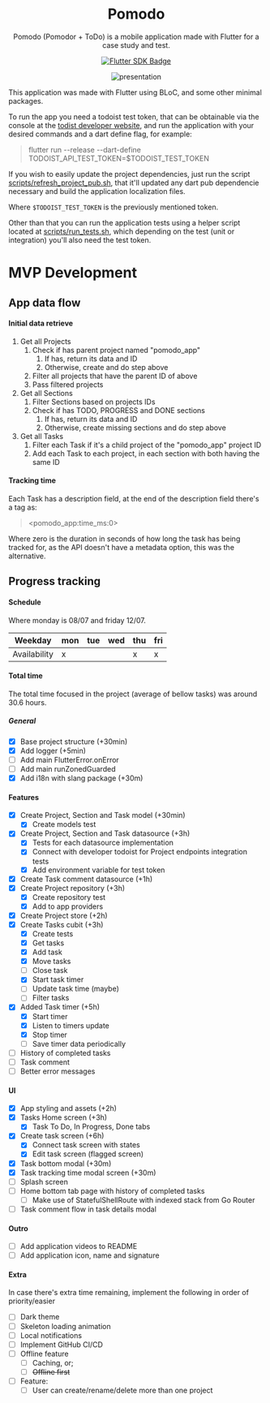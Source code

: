 <h1 align="center">Pomodo</h1>

<div align="center">

Pomodo (Pomodor + ToDo) is a mobile application made with Flutter for a case study and test.

[![Flutter SDK Badge](https://img.shields.io/badge/SDK-Flutter-blue)](https://flutter.dev/docs)

![presentation](https://github.com/user-attachments/assets/6ee40da6-7af5-468a-a539-c7c751b00086)

</div>

This application was made with Flutter using BLoC, and some other minimal packages.

To run the app you need a todoist test token, that can be obtainable via the console at the [todist developer website](https://developer.todoist.com/), and run the application with your desired commands and a dart define flag, for example:

> flutter run --release --dart-define TODOIST_API_TEST_TOKEN=$TODOIST_TEST_TOKEN

If you wish to easily update the project dependencies, just run the script [scripts/refresh_project_pub.sh](./scripts/refresh_project_pub.sh), that it'll updated any dart pub dependencie necessary and build the application localization files.

Where `$TODOIST_TEST_TOKEN` is the previously mentioned token.

Other than that you can run the application tests using a helper script located at [scripts/run_tests.sh](./scripts/run_tests.sh), which depending on the test (unit or integration) you'll also need the test token.

# MVP Development

## App data flow

#### Initial data retrieve

1. Get all Projects
   1. Check if has parent project named "pomodo_app"
      1. If has, return its data and ID
      2. Otherwise, create and do step above
   2. Filter all projects that have the parent ID of above
   3. Pass filtered projects
2. Get all Sections
   1. Filter Sections based on projects IDs
   2. Check if has TODO, PROGRESS and DONE sections
      1. If has, return its data and ID
      2. Otherwise, create missing sections and do step above
3. Get all Tasks
   1. Filter each Task if it's a child project of the "pomodo_app" project ID
   2. Add each Task to each project, in each section with both having the same ID

#### Tracking time

Each Task has a description field, at the end of the description field there's a tag as:

> <pomodo_app:time_ms:0>

Where zero is the duration in seconds of how long the task has being tracked for, as the API doesn't have a metadata option, this was the alternative.

## Progress tracking

#### Schedule

Where monday is 08/07 and friday 12/07.

| Weekday      | mon | tue | wed | thu | fri |
| ------------ | --- | --- | --- | --- | --- |
| Availability | x   |     |     | x   | x   |

#### Total time

The total time focused in the project (average of bellow tasks) was around 30.6 hours.

##### General

- [x] Base project structure (+30min)
- [x] Add logger (+5min)
- [ ] Add main FlutterError.onError
- [ ] Add main runZonedGuarded
- [x] Add i18n with slang package (+30m)

#### Features

- [x] Create Project, Section and Task model (+30min)
  - [x] Create models test
- [x] Create Project, Section and Task datasource (+3h)
  - [x] Tests for each datasource implementation
  - [x] Connect with developer todoist for Project endpoints integration tests
  - [x] Add environment variable for test token
- [x] Create Task comment datasource (+1h)
- [x] Create Project repository (+3h)
  - [x] Create repository test
  - [x] Add to app providers
- [x] Create Project store (+2h)
- [x] Create Tasks cubit (+3h)
  - [x] Create tests
  - [x] Get tasks
  - [x] Add task
  - [x] Move tasks
  - [ ] Close task
  - [x] Start task timer
  - [ ] Update task time (maybe)
  - [ ] Filter tasks
- [x] Added Task timer (+5h)
  - [x] Start timer
  - [x] Listen to timers update
  - [x] Stop timer
  - [ ] Save timer data periodically
- [ ] History of completed tasks
- [ ] Task comment
- [ ] Better error messages

#### UI

- [x] App styling and assets (+2h)
- [x] Tasks Home screen (+3h)
  - [x] Task To Do, In Progress, Done tabs
- [x] Create task screen (+6h)
  - [x] Connect task screen with states
  - [x] Edit task screen (flagged screen)
- [x] Task bottom modal (+30m)
- [x] Task tracking time modal screen (+30m)
- [ ] Splash screen
- [ ] Home bottom tab page with history of completed tasks
  - [ ] Make use of StatefulShellRoute with indexed stack from Go Router
- [ ] Task comment flow in task details modal

#### Outro

- [ ] Add application videos to README
- [ ] Add application icon, name and signature

#### Extra

In case there's extra time remaining, implement the following in order of priority/easier

- [ ] Dark theme
- [ ] Skeleton loading animation
- [ ] Local notifications
- [ ] Implement GitHub CI/CD
- [ ] Offline feature
  - [ ] Caching, or;
  - [ ] <s>Offline first</s>
- [ ] Feature:
  - [ ] User can create/rename/delete more than one project
